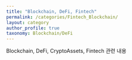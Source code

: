 ```yaml
---
title: "Blockchain, DeFi, Fintech"
permalink: /categories/Fintech_Blockchain/
layout: category
author_profile: true
taxonomy: Blockchain/DeFi
---
```


Blockchain, DeFi, CryptoAssets, Fintech 관련 내용